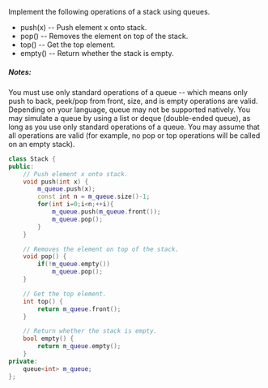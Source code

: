 Implement the following operations of a stack using queues.

* push(x) -- Push element x onto stack.
* pop() -- Removes the element on top of the stack.
* top() -- Get the top element.
* empty() -- Return whether the stack is empty.

##### Notes:
	
You must use only standard operations of a queue -- which means only push to back, peek/pop from front, size, and is empty operations are valid.
Depending on your language, queue may not be supported natively. You may simulate a queue by using a list or deque (double-ended queue), as long as you use only standard operations of a queue.
You may assume that all operations are valid (for example, no pop or top operations will be called on an empty stack).

```cpp
class Stack {
public:
	// Push element x onto stack.
	void push(int x) {
		m_queue.push(x);
		const int n = m_queue.size()-1;
		for(int i=0;i<n;++i){
			m_queue.push(m_queue.front());
			m_queue.pop();
		}
	}

	// Removes the element on top of the stack.
	void pop() {
	    if(!m_queue.empty())
		    m_queue.pop();
	}

	// Get the top element.
	int top() {
		return m_queue.front();
	}

	// Return whether the stack is empty.
	bool empty() {
		return m_queue.empty();
	}
private:
    queue<int> m_queue;
};
```
